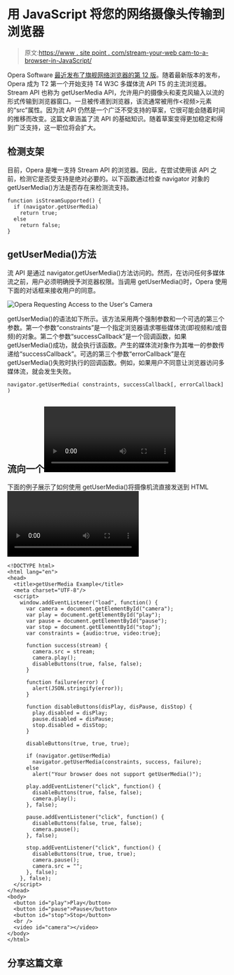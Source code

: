 # 用 JavaScript 将您的网络摄像头传输到浏览器

> 原文:[https://www . site point . com/stream-your-web cam-to-a-browser-in-JavaScript/](https://www.sitepoint.com/stream-your-webcam-to-a-browser-in-javascript/)

Opera Software [最近发布了旗舰网络浏览器的第 12 版](https://www.sitepoint.com/whats-new-in-opera-12/ "What's New in Opera 12")。随着最新版本的发布，Opera 成为 T2 第一个开始支持 T4 W3C 多媒体流 API T5 的主流浏览器。Stream API 也称为 getUserMedia API，允许用户的摄像头和麦克风输入以流的形式传输到浏览器窗口。一旦被传递到浏览器，该流通常被用作<视频>元素的“src”属性。因为流 API 仍然是一个广泛不受支持的草案，它很可能会随着时间的推移而改变。这篇文章涵盖了流 API 的基础知识。随着草案变得更加稳定和得到广泛支持，这一职位将会扩大。

## 检测支架

目前，Opera 是唯一支持 Stream API 的浏览器。因此，在尝试使用该 API 之前，检测它是否受支持是绝对必要的。以下函数通过检查 navigator 对象的 getUserMedia()方法是否存在来检测流支持。

```
function isStreamSupported() {
  if (navigator.getUserMedia)
    return true;
  else
    return false;
}
```

## getUserMedia()方法

流 API 是通过 navigator.getUserMedia()方法访问的。然而，在访问任何多媒体流之前，用户必须明确授予浏览器权限。当调用 getUserMedia()时，Opera 使用下面的对话框来接收用户的同意。

![Opera Requesting Access to the User's Camera](../Images/6301724756c2e06a118f3065e355dabb.png)

getUserMedia()的语法如下所示。该方法采用两个强制参数和一个可选的第三个参数。第一个参数“constraints”是一个指定浏览器请求哪些媒体流(即视频和/或音频)的对象。第二个参数“successCallback”是一个回调函数，如果 getUserMedia()成功，就会执行该函数。产生的媒体流对象作为其唯一的参数传递给“successCallback”。可选的第三个参数“errorCallback”是在 getUserMedia()失败时执行的回调函数。例如，如果用户不同意让浏览器访问多媒体流，就会发生失败。

```
navigator.getUserMedia( constraints, successCallback[, errorCallback] )
```

## 流向一个<video>元素</video>

下面的例子展示了如何使用 getUserMedia()将摄像机流直接发送到 HTML <video>元素。该示例提供了用于控制多媒体流的播放、暂停和停止按钮。请注意,“constraints”变量导致浏览器请求音频和视频流。如果你用的是 Opera，这个例子也是在线直播[这里是](http://www.cjihrig.com/development/html5/getUserMedia.htm "getUserMedia Example")。</video>

```
<!DOCTYPE html>
<html lang="en">
<head>
  <title>getUserMedia Example</title>
  <meta charset="UTF-8"/>
  <script>
    window.addEventListener("load", function() {
      var camera = document.getElementById("camera");
      var play = document.getElementById("play");
      var pause = document.getElementById("pause");
      var stop = document.getElementById("stop");
      var constraints = {audio:true, video:true};

      function success(stream) {
        camera.src = stream;
        camera.play();
        disableButtons(true, false, false);
      }

      function failure(error) {
        alert(JSON.stringify(error));
      }

      function disableButtons(disPlay, disPause, disStop) {
        play.disabled = disPlay;
        pause.disabled = disPause;
        stop.disabled = disStop;
      }

      disableButtons(true, true, true);

      if (navigator.getUserMedia)
        navigator.getUserMedia(constraints, success, failure);
      else
        alert("Your browser does not support getUserMedia()");

      play.addEventListener("click", function() {
        disableButtons(true, false, false);
        camera.play();
      }, false);

      pause.addEventListener("click", function() {
        disableButtons(false, true, false);
        camera.pause();
      }, false);

      stop.addEventListener("click", function() {
        disableButtons(true, true, true);
        camera.pause();
        camera.src = "";
      }, false);
    }, false);
  </script>
</head>
<body>
  <button id="play">Play</button>
  <button id="pause">Pause</button>
  <button id="stop">Stop</button>
  <br />
  <video id="camera"></video>
</body>
</html>
```

## 分享这篇文章